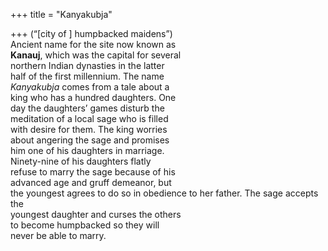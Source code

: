 +++
title = "Kanyakubja"

+++
(“[city of ] humpbacked maidens”)  
Ancient name for the site now known as  
**Kanauj**, which was the capital for several  
northern Indian dynasties in the latter  
half of the first millennium. The name  
*Kanyakubja* comes from a tale about a  
king who has a hundred daughters. One  
day the daughters’ games disturb the  
meditation of a local sage who is filled  
with desire for them. The king worries  
about angering the sage and promises  
him one of his daughters in marriage.  
Ninety-nine of his daughters flatly  
refuse to marry the sage because of his  
advanced age and gruff demeanor, but  
the youngest agrees to do so in obedience to her father. The sage accepts the  
youngest daughter and curses the others  
to become humpbacked so they will  
never be able to marry.